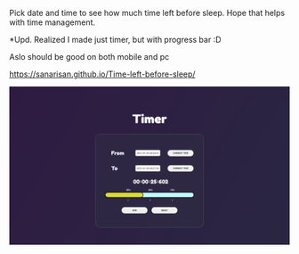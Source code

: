 Pick date and time to see how much time left before sleep.
Hope that helps with time management.

*Upd. 
Realized I made just timer, but with progress bar :D

Aslo should be good on both mobile and pc

https://sanarisan.github.io/Time-left-before-sleep/

![Preview](https://github.com/SanariSan/Time-left-before-sleep/blob/master/preview3.png?raw=true)
